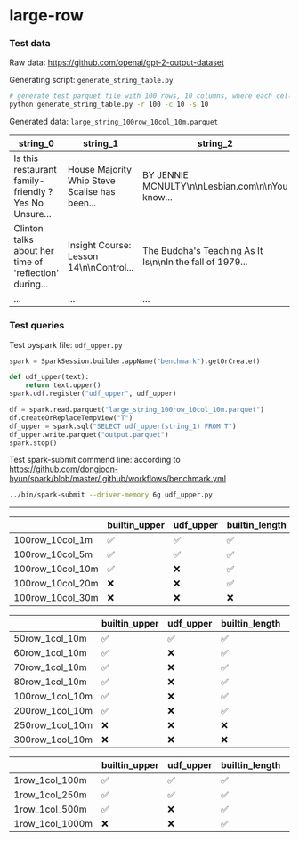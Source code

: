 # large-row


### Test data
Raw data: https://github.com/openai/gpt-2-output-dataset

Generating script: ```generate_string_table.py```

```sh
# generate test parquet file with 100 rows, 10 columns, where each cell is a 10 MB string
python generate_string_table.py -r 100 -c 10 -s 10
```
Generated data: ```large_string_100row_10col_10m.parquet```

| string_0                                               | string_1                                      | string_2                                                 | ... |
| ------------------------------------------------------ | --------------------------------------------- | -------------------------------------------------------- | --- |
| Is this restaurant family-friendly ? Yes No Unsure...  | House Majority Whip Steve Scalise has been... | BY JENNIE MCNULTY\n\nLesbian.com\n\nYou know...          | ... |
| Clinton talks about her time of 'reflection' during... | Insight Course: Lesson 14\n\nControl...       | The Buddha's Teaching As It Is\n\nIn the fall of 1979... | ... |
| ...                                                    | ...                                           | ...                                                      | ... |


### Test queries
Test pyspark file: ```udf_upper.py```

```Python
spark = SparkSession.builder.appName("benchmark").getOrCreate()

def udf_upper(text):
    return text.upper()
spark.udf.register("udf_upper", udf_upper)

df = spark.read.parquet("large_string_100row_10col_10m.parquet")
df.createOrReplaceTempView("T")
df_upper = spark.sql("SELECT udf_upper(string_1) FROM T")
df_upper.write.parquet("output.parquet")
spark.stop()
```

Test spark-submit commend line: according to https://github.com/dongjoon-hyun/spark/blob/master/.github/workflows/benchmark.yml
```sh
../bin/spark-submit --driver-memory 6g udf_upper.py
```
---

|                  | builtin_upper      | udf_upper          | builtin_length     | udf_length         |
| ---------------- | ------------------ | ------------------ | ------------------ | ------------------ |
| 100row_10col_1m  | :white_check_mark: | :white_check_mark: | :white_check_mark: | :white_check_mark: |
| 100row_10col_5m  | :white_check_mark: | :white_check_mark: | :white_check_mark: | :white_check_mark: |
| 100row_10col_10m | :white_check_mark: | :x:                | :white_check_mark: | :x:                |
| 100row_10col_20m | :x:                | :x:                | :white_check_mark: | :x:                |
| 100row_10col_30m | :x:                | :x:                | :x:                | :x:                |

|                 | builtin_upper      | udf_upper          | builtin_length     | udf_length         |
| --------------- | ------------------ | ------------------ | ------------------ | ------------------ |
| 50row_1col_10m  | :white_check_mark: | :white_check_mark: | :white_check_mark: | :white_check_mark: |
| 60row_1col_10m  | :white_check_mark: | :x:                | :white_check_mark: | :white_check_mark: |
| 70row_1col_10m  | :white_check_mark: | :x:                | :white_check_mark: | :white_check_mark: |
| 80row_1col_10m  | :white_check_mark: | :x:                | :white_check_mark: | :x:                |
| 100row_1col_10m | :white_check_mark: | :x:                | :white_check_mark: | :x:                |
| 200row_1col_10m | :white_check_mark: | :x:                | :white_check_mark: | :x:                |
| 250row_1col_10m | :x:                | :x:                | :x:                | :x:                |
| 300row_1col_10m | :x:                | :x:                | :x:                | :x:                |

|                 | builtin_upper      | udf_upper          | builtin_length     | udf_length         |
| --------------- | ------------------ | ------------------ | ------------------ | ------------------ |
| 1row_1col_100m  | :white_check_mark: | :white_check_mark: | :white_check_mark: | :white_check_mark: |
| 1row_1col_250m  | :white_check_mark: | :white_check_mark: | :white_check_mark: | :white_check_mark: |
| 1row_1col_500m  | :white_check_mark: | :x:                | :white_check_mark: | :white_check_mark: |
| 1row_1col_1000m | :x:                | :x:                | :white_check_mark: | :x:                |